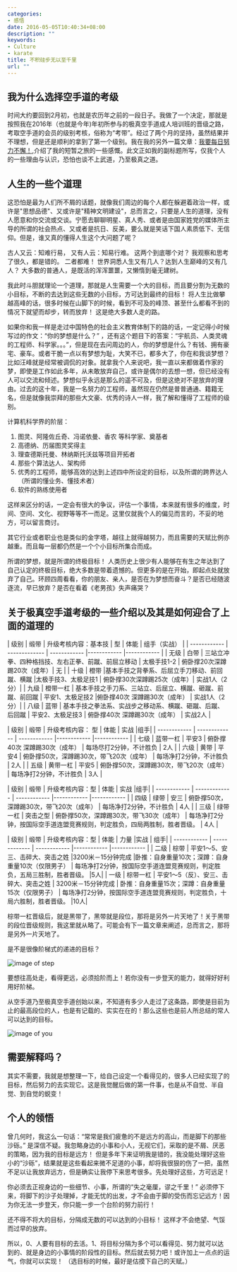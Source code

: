 ```yaml
---
categories:
- 感悟
date: 2016-05-05T10:40:34+08:00
description: ""
keywords:
- Culture
- karate
title: 不积硅步无以至千里
url: ""
---
```


## 我为什么选择空手道的考级

时间大约要回到2月初，也就是农历年之前的一段日子。我做了一个决定，那就是按照我在2016年（也就是今年)年初所参与的极真空手道成人培训班的晋级之路，考取空手道的会员的级别考核，俗称为“考带”。经过了两个月的坚持，虽然结果并不理想，但是还是顺利的拿到了第一个级别。我在我的另外一篇文章：[我要每日努力不懈！](https://www.zybuluo.com/lijiansheng/note/319350),介绍了我的短暂之旅的一些感慨。此文正如我的副标题所写，仅我个人的一些理由与认识，恐怕也谈不上武道，乃至极真之道。

## 人生的一些个道理

这恐怕是最为人们所不屑的话题，就像我们周边的每个人都在躲避着政治一样，或许是"思想品德"、又或许是"精神文明建设"，总而言之，只要是人生的道理，没有人愿意和你交流或交谈。宁愿去聊聊明星、真人秀、或者是由国家姓党的媒体所主导的所谓的社会热点、又或者是抗日、反美，要么就是笑话下国人素质低下、无信仰。但是，谁又真的懂得人生这个大问题了呢？

古人又云：知难行易， 又有人云：知易行难。 这两个到底哪个对？ 我观察和思考了很久，都是错的。 二者都难！  世界洞悉人生又有几人？达到人生巅峰的又有几人？ 大多数的普通人，是既活的浑浑噩噩，又懒惰到毫无建树。

我此时斗胆就理论一个道理，那就是人生需要一个大的目标，而且要分割为无数的小目标，不断的去达到这些无数的小目标，方可达到最终的目标！ 将人生比做攀越高峰的话，很多时候在山脚下的时候，看到不可及的峰顶、甚至什么都看不到的情况下就望而却步，转而放弃！ 这是绝大多数人走的路。

如果你和我一样是走过中国特色的社会主义教育体制下的路的话，一定记得小时候写过的作文：“你的梦想是什么？” ，还有这个题目下的答案：“宇航员、人类灵魂的工程师、科学家。。。”，但是现在去问周边的人，你的梦想是什么？有钱、拥有豪宅、豪车。或者干脆一点以有梦想为耻，大笑不已，都多大了，你在和我谈梦想？比如汪峰就是经常被调侃的对象。就拿我个人来说吧，我一直以来都做着作家的梦，即使是工作如此多年，从未敢放弃自己，或许是偶尔的去想一想，但已经没有人可以交流和倾述。梦想似乎永远是那么的遥不可及，但是这绝对不是放弃的理由。过去的这十年，我是一名努力的工程师，虽然现在仍然是普普通通、籍籍无名，但是就像我崇拜的那些大文豪、优秀的诗人一样，我了解和懂得了工程师的级别。

计算机科学界的阶层：
1. 图灵、阿隆佐丘奇、冯诺依曼、香农 等科学家、奠基者
2. 高德纳、历届图灵奖得主
3. 理查德斯托曼、林纳斯托沃兹等项目开拓者
4. 那些个算法达人、架构师
5. 优秀的工程师，能够高效的达到上述四中所设定的目标，以及所谓的跨界达人（所谓的懂业务、懂技术者）
6. 软件的熟练使用者

这样来区分的话，一定会有很大的争议，评估一个事情，本来就有很多的维度，时间、空间、文化、视野等等不一而足。这里仅就我个人的偏见而言的，不妥的地方，可以留言商讨。

其它行业或者职业也是类似的金字塔，越往上就得越努力，而且需要的天赋比例亦越重。而且每一层都仍然是一个个小目标所集合而成。

所谓的梦想，就是所谓的终极目标！ 人类历史上很少有人能够在有生之年达到了自己认定的终极目标，绝大多数是带着遗憾的。但更多的是在开始，即起点处就放弃了自己。环顾四周看看，你的朋友、亲人，是否在为梦想而奋斗？是否已经随波逐流，早已放弃？是否在看着《老男孩》失声痛哭？

## 关于极真空手道考级的一些介绍以及其是如何迎合了上面的道理的

| 级别          | 缎带     | 升级考核内容：基本技 |          型 |  体能         | 组手（实战）    |
| ------------ | ------------- | ------------ |------------ |------------ |
| 无级  | 白带  | 三站立冲拳、四种格挡技、左右正拳、前蹴、前屈立移动  | 太极手技1-2 | 俯卧撑20次深蹲踢20次（成年）| 无 |
| 十级  | 橙带  |基本手技之背拳系、后屈立手刀移动、前回蹴、横蹴   |太极手技3、太极足技1 | 俯卧撑30次深蹲踢25次（成年）| 实战1人（2分）|
| 九级  | 橙带一杠  | 基本手技之手刀系、三站立、后屈立、横蹴、砸蹴、前蹴、前回蹴  | 平安1、太极足技2 |俯卧撑40次 深蹲踢30次（成年） | 实战1人（2分）|
| 八级   | 蓝带  |   基本手技之拳法系、实战步之移动系、横蹴、砸蹴、后蹴、后回蹴 |  平安2、太极足技3  |  俯卧撑40次 深蹲踢30次（成年）  |  实战2人 |

| 级别          | 缎带     |    升级考核内容： 型 |  体能         | 实战    |组手|
| ------------ | ------------- | ------------ |------------ |------------ |
| 七级  | 蓝带一杠  |  平安3  |  俯卧撑40次 深蹲踢30次（成年）  |  每场尽打2分钟，不计胜负  | 2人 |
| 六级   |  黄带 | 平安4   | 俯卧撑50次，深蹲踢30次，带飞20次（成年）   |  每场净打2分钟，不计胜负  | 2人   |
|  五级  |  黄带一杠 | 平安5   |  俯卧撑50次，深蹲踢30次，带飞20次（成年）  |  每场净打2分钟，不计胜负  |  3人  |

| 级别          | 缎带     |    升级考核内容：型 |  体能         | 实战    |组手|
| ------------ | ------------- | ------------ |------------ |------------ |
|   四级 | 绿带  | 安三   |  俯卧撑50次，深蹲踢30次，带飞20次（成年）  |  每场净打2分钟，不计胜负  |  4人  |
| 三级   | 绿带一杠  | 突击之型   | 俯卧撑50次，深蹲踢30次，带飞30次（成年）   |  每场净打2分钟，按国际空手道连盟竞赛规则，判定胜负，四局两胜制，胜者晋级。  | 4人   |


| 级别          | 缎带     | 升级考核内容：型 |  体能         | 力量    |实战 | 组手|
| ------------ | ------------- | ------------ |------------ |------------ |
|  二级  | 棕带  | 平安1～5、安三、击碎大、突击之姓   |3200米－15分钟完成    |卧推：自身重量10次；深蹲：自身重量10次（仅限男子）  | 每场净打2分钟，按国际空手道连盟竞赛规则，判定胜负，五局三胜制，胜者晋级。   |5人|
| 一级   | 棕带一杠  |  平安1～5（反）、安三、击碎大、突击之姓  | 3200米－15分钟完成    | 卧推：自身重量15次；深蹲：自身重量15次（仅限男子）   |  每场净打2分钟，按国际空手道连盟竞赛规则，判定胜负，十局六胜制，胜者晋级。  |10人|

棕带一杠晋级后，就是黑带了，黑带就是段位，那将是另外一片天地了！关于黑带的段位晋级规则，我这里就从略了。可能会有下一篇文章来阐述，总而言之，那将是另外一片天地了。

是不是很像阶梯式的递进的目标？

![image of step](http://img04.tooopen.com/images/20130925/sy_37788837451.jpg)

要想往高处走，看得更远，必须拾阶而上！若你没有一步登天的能力，就得好好利用好阶梯。

从空手道乃至极真空手道创始以来，不知道有多少人走过了这条路，即使是目前为止的最高段位的人，也是有记载的、实实在在的！那么这些也是前人所总结的常人可以达到的目标。

![image of you](http://i1.t.hjfile.cn/ing_new/201206_3/8babaa3b-a5c4-4521-b9c7-d9363bde0509.png)

## 需要解释吗？

其实不需要，我就是想整理一下，给自己设定一个看得见的，很多人已经实现了的目标，然后努力的去实现它。这是我觉醒后做的第一件事，也是从不自觉、半自觉、到自觉的蜕变！

## 个人的领悟

曾几何时，我这么一句话：“常常是我们疲惫的不是远方的高山，而是脚下的那些沙砾。” 是深信不疑。我忽略身边的小事和小人，无视它们，采取的是不屑、厌恶的策略，因为我的目标是远方！ 但是多年下来证明我是错的，我没能处理好这些小的“沙砾”，结果就是这些看起来微不足道的小事，却将我很狠的伤了一把，虽然不足以让我放弃远方，但是确实让我停下来思考很多。先处理好这些，方可远足！

你必须去正视身边的一些细节、小事，所谓的“失之毫厘，谬之千里！” 必须停下来，将脚下的沙子处理掉，才能无忧的出发，才不会由于脚的受伤而忘记远方！因为你无法一步登天，你只能一步一个台阶的努力前行！

还不得不将大的目标，分隔成无数的可以达到的小目标！ 这样才不会绝望、气馁而过早的放弃。

所以，0、人要有目标的去活。1、将目标分隔为多个可以看得见、努力就可以达到的、就是身边的小事情的阶段性的目标。然后就去努力吧！或许加上一点点的运气，你就可以实现！ （选目标的时候，最好是估摸下自己的天赋。）
